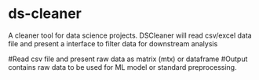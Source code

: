 # ds-cleaner
A cleaner tool for data science projects. DSCleaner will read csv/excel 
data file and present a interface to filter data for downstream analysis

#Read csv file and present raw data as matrix (mtx) or dataframe
#Output contains raw data to be used for ML model or 
standard preprocessing.

